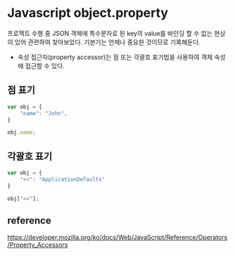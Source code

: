 # Javascript object.property 

프로젝트 수행 중 JSON 객체에 특수문자로 된 key의 value를 바인딩 할 수 없는 현상이 있어 관련하여 찾아보았다. 기본기는 언제나 중요한 것이므로 기록해둔다.

- 속성 접근자(property accessor)는 점 또는 각괄호 표기법을 사용하여 객체 속성에 접근할 수 있다.



## 점 표기

```javascript
var obj = {
    "name": "John",
}

obj.name;

```


## 각괄호 표기

```javascript
var obj = {
    "<<": "ApplicationDefaults"
}

obj["<<"];

```



## reference
https://developer.mozilla.org/ko/docs/Web/JavaScript/Reference/Operators/Property_Accessors